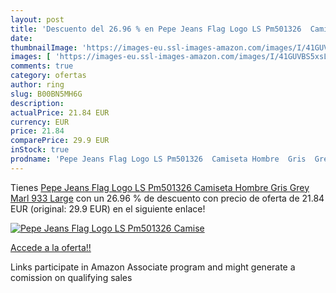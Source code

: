 ```yaml
---
layout: post
title: 'Descuento del 26.96 % en Pepe Jeans Flag Logo LS Pm501326  Camise'
date: 
thumbnailImage: 'https://images-eu.ssl-images-amazon.com/images/I/41GUVBS5xsL._SL200_.jpg'
images: [ 'https://images-eu.ssl-images-amazon.com/images/I/41GUVBS5xsL._SL200_.jpg' ]
comments: true
category: ofertas
author: ring
slug: B00BN5MH6G
description:
actualPrice: 21.84 EUR
currency: EUR
price: 21.84
comparePrice: 29.9 EUR
inStock: true
prodname: 'Pepe Jeans Flag Logo LS Pm501326  Camiseta Hombre  Gris  Grey Marl 933   Large'
---
```


Tienes [Pepe Jeans Flag Logo LS Pm501326  Camiseta Hombre  Gris  Grey Marl 933   Large](https://www.amazon.es/dp/B00BN5MH6G/?tag=tolees-21) con un 26.96 % de descuento con precio de oferta de 21.84 EUR (original: 29.9 EUR) en el siguiente enlace!

[![Pepe Jeans Flag Logo LS Pm501326  Camise](https://images-eu.ssl-images-amazon.com/images/I/41GUVBS5xsL._SL200_.jpg)](https://www.amazon.es/dp/B00BN5MH6G/?tag=tolees-21)

[Accede a la oferta!!](https://www.amazon.es/dp/B00BN5MH6G/?tag=tolees-21)

Links participate in Amazon Associate program and might generate a comission on qualifying sales


